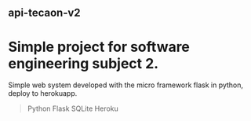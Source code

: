 ##  api-tecaon-v2

# Simple project for software engineering subject 2.

Simple web system developed with the micro framework flask in python, deploy to herokuapp.

> Python
> Flask
> SQLite
> Heroku
